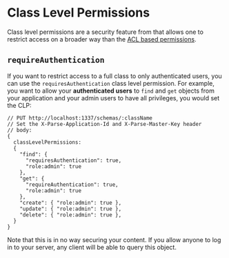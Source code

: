 # Class Level Permissions

Class level permissions are a security feature from that allows one to restrict access on a broader way than the [ACL based permissions](/docs/rest/guide/#security).

## `requireAuthentication`

If you want to restrict access to a full class to only authenticated users, you can use the `requiresAuthentication` class level permission. For example, you want to allow your **authenticated users** to `find` and `get` objects from your application and your admin users to have all privileges, you would set the CLP:

```
// PUT http://localhost:1337/schemas/:className
// Set the X-Parse-Application-Id and X-Parse-Master-Key header
// body:
{
  classLevelPermissions:
  {
    "find": {
      "requiresAuthentication": true,
      "role:admin": true
    },
    "get": {
      "requireAuthentication": true,
      "role:admin": true
    },
    "create": { "role:admin": true },
    "update": { "role:admin": true },
    "delete": { "role:admin": true },
  }
}
```

Note that this is in no way securing your content. If you allow anyone to log in to your server, any client will be able to query this object.
